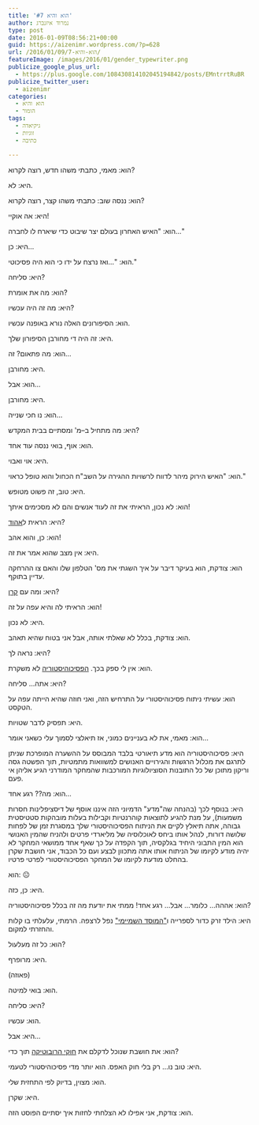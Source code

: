 ```yaml
---
title: 'הוא והיא #7'
author: נמרוד איזנברג
type: post
date: 2016-01-09T08:56:21+00:00
guid: https://aizenimr.wordpress.com/?p=628
url: /2016/01/09/הוא-והיא-7/
featureImage: /images/2016/01/gender_typewriter.png
publicize_google_plus_url:
  - https://plus.google.com/108430814102045194842/posts/EMntrrtRuBR
publicize_twitter_user:
  - aizenimr
categories:
  - הוא והיא
  - הומור
tags:
  - גיקיאדה
  - זוגיות
  - כתיבה

---
```

<span lang="he-IL">הוא</span><span lang="en-US">: </span><span lang="he-IL">מאמי</span><span lang="en-US">, </span><span lang="he-IL">כתבתי משהו חדש</span><span lang="en-US">, </span><span lang="he-IL">רוצה לקרוא</span><span lang="en-US">?</span>

<span lang="he-IL">היא</span><span lang="en-US">: </span><span lang="he-IL">לא</span><span lang="en-US">.</span>

<span lang="he-IL">הוא</span><span lang="en-US">: </span><span lang="he-IL">ננסה שוב</span><span lang="en-US">: </span><span lang="he-IL">כתבתי משהו קצר</span><span lang="en-US">, </span><span lang="he-IL">רוצה לקרוא</span><span lang="en-US">?</span>

<span lang="he-IL">היא</span><span lang="en-US">: </span><span lang="he-IL">אה אוקיי</span><span lang="en-US">!</span>

<span lang="he-IL">הוא</span><span lang="en-US">: "</span><span lang="he-IL">האיש האחרון בעולם יצר שיבוט כדי שיארח לו לחברה</span><span lang="en-US">&#8230;"</span>

<span lang="he-IL">היא</span><span lang="en-US">: </span><span lang="he-IL">כן…</span>

<span lang="he-IL">הוא</span><span lang="en-US">: "&#8230;</span><span lang="he-IL">ואז נרצח על ידו כי הוא היה פסיכוטי</span><span lang="en-US">."</span>

<span lang="he-IL">היא</span><span lang="en-US">: </span><span lang="he-IL">סליחה</span><span lang="en-US">?</span>

<span lang="he-IL">הוא</span><span lang="en-US">: </span><span lang="he-IL">מה את אומרת</span><span lang="en-US">?</span>

<span lang="he-IL">היא</span><span lang="en-US">: </span><span lang="he-IL">מה זה היה עכשיו</span><span lang="en-US">?</span>

<span lang="he-IL">הוא</span><span lang="en-US">: </span><span lang="he-IL">הסיפורונים האלה נורא באופנה עכשיו</span><span lang="en-US">.</span>

<span lang="he-IL">היא</span><span lang="en-US">: </span><span lang="he-IL">זה היה די מחורבן הסיפורון שלך</span><span lang="en-US">.</span>

<span lang="he-IL">הוא</span><span lang="en-US">: </span><span lang="he-IL">מה פתאום</span><span lang="en-US">? </span><span lang="he-IL">זה</span><span lang="en-US">&#8230;</span>

<span lang="he-IL">היא</span><span lang="en-US">: </span><span lang="he-IL">מחורבן</span><span lang="en-US">.</span>

<span lang="he-IL">הוא</span><span lang="en-US">: </span><span lang="he-IL">אבל</span><span lang="en-US">&#8230;</span>

<span lang="he-IL">היא</span><span lang="en-US">: </span><span lang="he-IL">מחורבן</span><span lang="en-US">.</span>

<span lang="he-IL">הוא</span><span lang="en-US">: </span><span lang="he-IL">נו חכי שנייה</span><span lang="en-US">&#8230;</span>

<span lang="he-IL">היא</span><span lang="en-US">: </span><span lang="he-IL">מה מתחיל ב</span><span lang="en-US">&#8211;</span><span lang="he-IL">מ</span><span lang="en-US">' </span><span lang="he-IL">ומסתיים בבית המקדש</span><span lang="en-US">?</span>

<span lang="he-IL">הוא</span><span lang="en-US">: </span><span lang="he-IL">אוף</span><span lang="en-US">, </span><span lang="he-IL">בואי ננסה עוד אחד</span><span lang="en-US">.</span>

<span lang="he-IL">היא</span><span lang="en-US">: </span><span lang="he-IL">אוי ואבוי</span><span lang="en-US">.</span>

<span lang="he-IL">הוא</span><span lang="en-US">: "</span><span lang="he-IL">האיש הירוק מיהר לדווח לרשויות ההגירה על השב</span><span lang="en-US">"</span><span lang="he-IL">ח הכחול והוא טופל כראוי</span><span lang="en-US">."</span>

<span lang="he-IL">היא</span><span lang="en-US">: </span><span lang="he-IL">טוב</span><span lang="en-US">, </span><span lang="he-IL">זה פשוט מטופש</span><span lang="en-US">.</span>

<span lang="he-IL">הוא</span><span lang="en-US">: </span><span lang="he-IL">לא נכון</span><span lang="en-US">, </span><span lang="he-IL">הראיתי את זה לעוד אנשים והם לא מסכימים איתך</span><span lang="en-US">!</span>

<span lang="he-IL">היא</span><span lang="en-US">: </span><span lang="he-IL">הראית ל<a href="http://my2centssf.blogspot.co.il/">אהוד</a></span><span lang="en-US">?</span>

<span lang="he-IL">הוא</span><span lang="en-US">: </span><span lang="he-IL">כן</span><span lang="en-US">, </span><span lang="he-IL">והוא אהב</span><span lang="en-US">!</span>

<span lang="he-IL">היא</span><span lang="en-US">: </span><span lang="he-IL">אין מצב שהוא אמר את זה</span><span lang="en-US">.</span>

<span lang="he-IL">הוא</span><span lang="en-US">: </span><span lang="he-IL">צודקת</span><span lang="en-US">, </span><span lang="he-IL">הוא בעיקר דיבר על איך השגתי את מס</span><span lang="en-US">' </span><span lang="he-IL">הטלפון שלו והאם צו ההרחקה עדיין בתוקף</span><span lang="en-US">.</span>

<span lang="he-IL">היא</span><span lang="en-US">: </span><span lang="he-IL">ומה עם <a href="http://www.realitybugs.me/">קרן</a></span><span lang="en-US">?</span>

<span lang="he-IL">הוא</span><span lang="en-US">: הראיתי לה</span><span lang="he-IL"> והיא עפה על זה</span><span lang="en-US">!</span>

<span lang="he-IL">היא</span><span lang="en-US">: </span><span lang="he-IL">לא נכון</span><span lang="en-US">.</span>

<span lang="he-IL">הוא</span><span lang="en-US">: </span><span lang="he-IL">צודקת</span><span lang="en-US">, </span><span lang="he-IL">בכלל לא שאלתי אותה</span><span lang="en-US">, </span><span lang="he-IL">אבל אני בטוח שהיא תאהב</span><span lang="en-US">.</span>

<span lang="he-IL">היא</span><span lang="en-US">: </span><span lang="he-IL">נראה לך</span><span lang="en-US">?</span>

<span lang="he-IL">הוא</span><span lang="en-US">: </span><span lang="he-IL">אין לי ספק בכך</span><span lang="en-US">. </span><span lang="he-IL"><a href="https://he.wikipedia.org/wiki/%D7%A1%D7%93%D7%A8%D7%AA_%D7%94%D7%9E%D7%95%D7%A1%D7%93">הפסיכוהיסטוריה</a> לא משקרת</span><span lang="en-US">.</span>

<span lang="he-IL">היא</span><span lang="en-US">: </span><span lang="he-IL">אתה… סליחה</span><span lang="en-US">?</span>

<span lang="he-IL">הוא</span><span lang="en-US">: </span><span lang="he-IL">עשיתי ניתוח פסיכוהיסטורי על התרחיש הזה</span><span lang="en-US">, </span><span lang="he-IL">ואני חוזה שהיא הייתה עפה על הטקסט</span><span lang="en-US">.</span>

<span lang="he-IL">היא</span><span lang="en-US">: </span><span lang="he-IL">תפסיק לדבר שטויות</span><span lang="en-US">.</span>

<span lang="he-IL">הוא</span><span lang="en-US">: </span><span lang="he-IL">מאמי</span><span lang="en-US">, </span><span lang="he-IL">את לא בעניינים כמוני</span><span lang="en-US">, </span><span lang="he-IL">אז תיאלצי לסמוך עלי כשאני אומר</span><span lang="en-US">&#8230;</span>

<span lang="he-IL">היא</span><span lang="en-US">: </span><span lang="he-IL">פסיכוהיסטוריה הוא מדע תיאורטי בלבד המבוסס על ההשערה המופרכת שניתן לתרגם את מכלול הרגשות והגירויים האנושים למשוואות מתמטיות</span><span lang="en-US">, </span><span lang="he-IL">תוך הפשטה גסה וריקון מתוכן של כל התובנות הסוציולוגיות המורכבות שהמחקר המודרני הגיע אליהן אי פעם</span><span lang="en-US">. </span>

<span lang="he-IL">הוא</span><span lang="en-US">: </span><span lang="he-IL">מה</span><span lang="en-US">?? </span><span lang="he-IL">רגע אחד…</span>

<span lang="he-IL">היא</span><span lang="en-US">: </span><span lang="he-IL">בנוסף לכך </span><span lang="en-US">(</span><span lang="he-IL">בהנחה שה</span><span lang="en-US">"</span><span lang="he-IL">מדע</span><span lang="en-US">" </span><span lang="he-IL">הדמיוני הזה איננו אוסף של דיסציפלינות חסרות משמעות</span><span lang="en-US">), </span><span lang="he-IL">על מנת להגיע לתוצאות קוהרנטיות וקבילות בעלות מובהקות סטטיסטית גבוהה,</span><span lang="en-US"> </span><span lang="he-IL">אתה תיאלץ לקיים את הניתוח הפסיכוהיסטורי שלך במסגרת זמן של לפחות שלושה דורות</span><span lang="en-US">, </span><span lang="he-IL">לנהל אותו ביחס לאוכלוסיה של מליארדי פרטים ולהניח שהמין האנושי הוא המין התבוני היחיד בגלקסיה</span><span lang="en-US">, </span><span lang="he-IL">תוך הקפדה על </span>כך שאף אחד ממושאי המחקר לא יהיה מודע לקיומו של הניתוח אותו אתה מתכוון לבצע ועם כל הכבוד<span lang="en-US">, </span><span lang="he-IL">אני חושבת שקרן בהחלט מודעת לקיומו של המחקר הפסיכוהיסטורי </span>לפרטי פרטיו<span lang="en-US">.</span>

<span lang="he-IL">הוא</span><span lang="en-US">: 😐</span>

<span lang="he-IL">היא</span><span lang="en-US">: </span><span lang="he-IL">כן</span><span lang="en-US">, </span><span lang="he-IL">כזה</span><span lang="en-US">.</span>

<span lang="he-IL">הוא</span><span lang="en-US">: </span><span lang="he-IL">אההה… כלומר… אבל… רגע אחד</span><span lang="en-US">! </span><span lang="he-IL">ממתי את יודעת מה זה בכלל פסיכוהיסטוריה</span><span lang="en-US">?</span>

<span lang="he-IL">היא</span><span lang="en-US">: הילד זרק כדור לספרייה</span><span lang="he-IL"> ו</span>[<span lang="en-US">"</span><span lang="he-IL">המוסד השמיימי</span><span lang="en-US">"</span>][1] <span lang="he-IL">נפל לרצפה</span><span lang="en-US">. </span><span lang="he-IL">הרמתי</span><span lang="en-US">, </span><span lang="he-IL">עלעלתי בו קלות והחזרתי למקום</span><span lang="en-US">.</span>

<span lang="he-IL">הוא</span><span lang="en-US">: </span><span lang="he-IL">כל זה מעלעול</span><span lang="en-US">?</span>

<span lang="he-IL">היא</span><span lang="en-US">: </span><span lang="he-IL">מרופרף</span><span lang="en-US">.</span>

<span lang="en-US">(</span><span lang="he-IL">פאוזה</span><span lang="en-US">)</span>

<span lang="he-IL">הוא</span><span lang="en-US">: </span><span lang="he-IL">בואי למיטה</span><span lang="en-US">.</span>

<span lang="he-IL">היא</span><span lang="en-US">: </span><span lang="he-IL">סליחה</span><span lang="en-US">?</span>

<span lang="he-IL">הוא</span><span lang="en-US">: </span><span lang="he-IL">עכשיו</span><span lang="en-US">.</span>

<span lang="he-IL">היא</span><span lang="en-US">: </span><span lang="he-IL">אבל</span><span lang="en-US">&#8230;</span>

<span lang="he-IL">הוא</span><span lang="en-US">: </span><span lang="he-IL">את חושבת שנוכל לדקלם את <a href="https://he.wikipedia.org/wiki/%D7%A9%D7%9C%D7%95%D7%A9%D7%AA_%D7%97%D7%95%D7%A7%D7%99_%D7%94%D7%A8%D7%95%D7%91%D7%95%D7%98%D7%99%D7%A7%D7%94">חוקי הרובוטיקה</a> תוך כדי</span><span lang="en-US">?</span>

<span lang="he-IL">היא</span><span lang="en-US">: </span><span lang="he-IL">טוב נו</span><span lang="en-US">&#8230; </span><span lang="he-IL">רק בלי חוק האפס</span><span lang="en-US">. </span><span lang="he-IL">הוא יותר מדי פסיכוהיסטורי לטעמי</span><span lang="en-US">.</span>

<span lang="he-IL">הוא</span><span lang="en-US">: </span><span lang="he-IL">מצוין</span><span lang="en-US">, </span><span lang="he-IL">בדיוק לפי התחזית שלי</span><span lang="en-US">.</span>

<span lang="he-IL">היא</span><span lang="en-US">: </span><span lang="he-IL">שקרן</span><span lang="en-US">.</span>

<span lang="he-IL">הוא</span><span lang="en-US">: </span><span lang="he-IL">צודקת</span><span lang="en-US">, </span><span lang="he-IL">אני אפילו לא הצלחתי לחזות איך יסתיים הפוסט הזה</span><span lang="en-US">.</span>

 [1]: https://he.wikipedia.org/wiki/%D7%94%D7%9E%D7%95%D7%A1%D7%93_%D7%94%D7%A9%D7%9E%D7%99%D7%99%D7%9E%D7%99